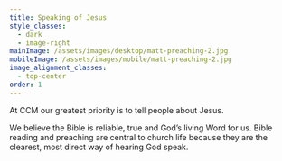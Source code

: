 ```yaml
---
title: Speaking of Jesus
style_classes:
  - dark
  - image-right
mainImage: /assets/images/desktop/matt-preaching-2.jpg
mobileImage: /assets/images/mobile/matt-preaching-2.jpg
image_alignment_classes:
  - top-center
order: 1
---
```

At CCM our greatest priority is to tell people about Jesus.

We believe the Bible is reliable, true and God’s living Word for us.  Bible reading and preaching are central to church life because they are the clearest, most direct way of hearing God speak.